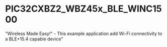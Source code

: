# PIC32CXBZ2_WBZ45x_BLE_WINC1500
"Wireless Made Easy!" - This example application add Wi-Fi connectivity to a BLE+15.4 capable device"
